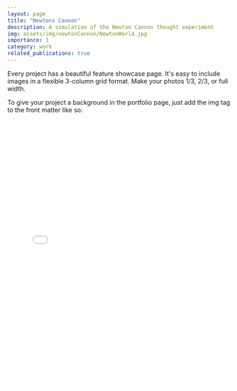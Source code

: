 ```yaml
---
layout: page
title: "Newtons Cannon"
description: A simulation of the Newton Cannon thought experiment
img: assets/img/newtonCannon/NewtonWorld.jpg
importance: 1
category: work
related_publications: true
---
```


Every project has a beautiful feature showcase page.
It's easy to include images in a flexible 3-column grid format.
Make your photos 1/3, 2/3, or full width.

To give your project a background in the portfolio page, just add the img tag to the front matter like so:

<div class="row">
    <div class="col-sm mt-3 mt-md-0">
        <embed src="assets/pdf/NewtonCannon.pdf" type="application/pdf" width="100%" height="600px" />
    </div>
</div>